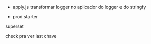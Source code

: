 

- apply.js transformar logger no aplicador do logger e do stringfy

- prod starter

superset

check pra ver last chave
 